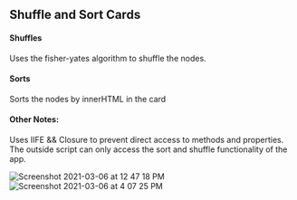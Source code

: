 ## Shuffle and Sort Cards


#### Shuffles

Uses the fisher-yates algorithm to shuffle the nodes. 

#### Sorts

Sorts the nodes by innerHTML in the card

#### Other Notes:

Uses IIFE && Closure to prevent direct access to methods and properties. The outside script can only access the sort and shuffle functionality of the app.



![Screenshot 2021-03-06 at 12 47 18 PM](https://user-images.githubusercontent.com/11583535/110198692-53161c80-7e7a-11eb-835d-74bbc9c8436d.png)![Screenshot 2021-03-06 at 4 07 25 PM](https://user-images.githubusercontent.com/11583535/110203852-53bcac00-7e96-11eb-95f7-7edbe75244c9.png)
